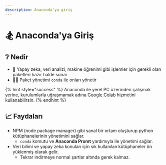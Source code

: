 ```yaml
---
description: Anaconda'ya giriş
---
```


# 🏂 Anaconda'ya Giriş

## ❔ Nedir

* 🧠 Yapay zeka, veri analizi, makine öğrenimi gibi işlemler için gerekli olan paketleri hazır halde sunar
* 👨‍💼 Paket yönetimi `conda` ile onları yönetir

{% hint style="success" %}
Anaconda ile yerel PC üzerinden çalışmak yerine, kurulumlarla uğraşmamak adına [Google Colab](https://colab.research.google.com/) hizmetini kullanabilirsin.
{% endhint %}

## 📈 Faydaları

* NPM (node package manager) gibi sanal bir ortam oluşturup python kütüphanelerinin yönetimini sağlar.
  * `conda` komutu ve **Anaconda Promt** yardımıyla ile yönetimi sağlar.
* Veri bilimi ve yapay zeka konuları için sık kullanılan kütüphaneler ön yüklenmiş olarak gelir.
  * Tekrar indirmeye normal şartlar altında gerek kalmaz.
